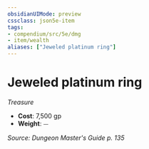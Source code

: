 ```yaml
---
obsidianUIMode: preview
cssclass: json5e-item
tags:
- compendium/src/5e/dmg
- item/wealth
aliases: ["Jeweled platinum ring"]
---
```

# Jeweled platinum ring
*Treasure*  

- **Cost**: 7,500 gp
- **Weight**: ⏤

*Source: Dungeon Master's Guide p. 135*